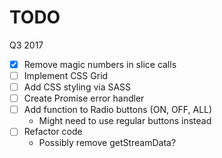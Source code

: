 # TODO
Q3 2017
- [x] Remove magic numbers in slice calls
- [ ] Implement CSS Grid
- [ ] Add CSS styling via SASS
- [ ] Create Promise error handler
- [ ] Add function to Radio buttons (ON, OFF, ALL)
  * Might need to use regular buttons instead
- [ ] Refactor code
  * Possibly remove getStreamData?

